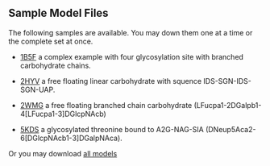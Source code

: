 ## Sample Model Files

The following samples are available. You may down them one at a time or the complete set at once.

- [1B5F](models/1B5F-carb.cif) a complex example with four glycosylation site with branched carbohydrate chains.

- [2HYV](models/2HYV-carb.cif) a free floating linear carbohydrate with squence IDS-SGN-IDS-SGN-UAP.

- [2WMG](models/2WMG-carb.cif) a free floating branched chain carbohydrate (LFucpa1-2DGalpb1-4[LFucpa1-3]DGlcpNAcb)

- [5KDS](models/5KDS-carb.cif) a glycosylated  threonine bound to A2G-NAG-SIA (DNeup5Aca2-6[DGlcpNAcb1-3]DGalpNAca).

Or you may download [all models](models/all-models.tar.gz)
